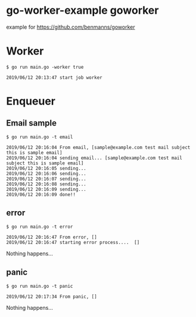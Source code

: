 # go-worker-example goworker
example for https://github.com/benmanns/goworker

# Worker
```
$ go run main.go -worker true
```
```
2019/06/12 20:13:47 start job worker
```

# Enqueuer
## Email sample
```
$ go run main.go -t email
```
```
2019/06/12 20:16:04 From email, [sample@example.com test mail subject this is sample email]
2019/06/12 20:16:04 sending email... [sample@example.com test mail subject this is sample email]
2019/06/12 20:16:05 sending...
2019/06/12 20:16:06 sending...
2019/06/12 20:16:07 sending...
2019/06/12 20:16:08 sending...
2019/06/12 20:16:09 sending...
2019/06/12 20:16:09 done!!
```

## error
```
$ go run main.go -t error
```
```
2019/06/12 20:16:47 From error, []
2019/06/12 20:16:47 starting error process....  []
```
Nothing happens...

## panic
```
$ go run main.go -t panic
```
```
2019/06/12 20:17:34 From panic, []
```
Nothing happens...
